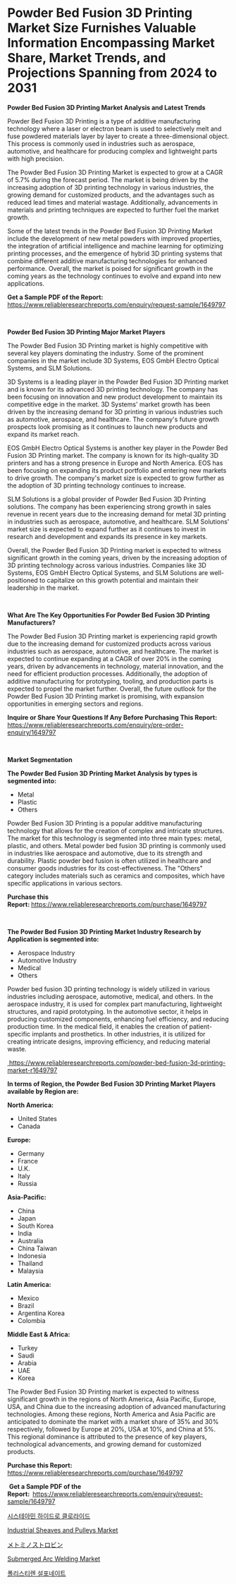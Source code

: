 <p><h1>Powder Bed Fusion 3D Printing Market Size Furnishes Valuable Information Encompassing Market Share, Market Trends, and Projections Spanning from 2024 to 2031</h1></p><p><strong>Powder Bed Fusion 3D Printing Market Analysis and Latest Trends</strong></p>
<p><p>Powder Bed Fusion 3D Printing is a type of additive manufacturing technology where a laser or electron beam is used to selectively melt and fuse powdered materials layer by layer to create a three-dimensional object. This process is commonly used in industries such as aerospace, automotive, and healthcare for producing complex and lightweight parts with high precision.</p><p>The Powder Bed Fusion 3D Printing Market is expected to grow at a CAGR of 5.7% during the forecast period. The market is being driven by the increasing adoption of 3D printing technology in various industries, the growing demand for customized products, and the advantages such as reduced lead times and material wastage. Additionally, advancements in materials and printing techniques are expected to further fuel the market growth.</p><p>Some of the latest trends in the Powder Bed Fusion 3D Printing Market include the development of new metal powders with improved properties, the integration of artificial intelligence and machine learning for optimizing printing processes, and the emergence of hybrid 3D printing systems that combine different additive manufacturing technologies for enhanced performance. Overall, the market is poised for significant growth in the coming years as the technology continues to evolve and expand into new applications.</p></p>
<p><strong>Get a Sample PDF of the Report:&nbsp;</strong> <a href="https://www.reliableresearchreports.com/enquiry/request-sample/1649797">https://www.reliableresearchreports.com/enquiry/request-sample/1649797</a></p>
<p>&nbsp;</p>
<p><strong>Powder Bed Fusion 3D Printing Major Market Players</strong></p>
<p><p>The Powder Bed Fusion 3D Printing market is highly competitive with several key players dominating the industry. Some of the prominent companies in the market include 3D Systems, EOS GmbH Electro Optical Systems, and SLM Solutions.</p><p>3D Systems is a leading player in the Powder Bed Fusion 3D Printing market and is known for its advanced 3D printing technology. The company has been focusing on innovation and new product development to maintain its competitive edge in the market. 3D Systems' market growth has been driven by the increasing demand for 3D printing in various industries such as automotive, aerospace, and healthcare. The company's future growth prospects look promising as it continues to launch new products and expand its market reach.</p><p>EOS GmbH Electro Optical Systems is another key player in the Powder Bed Fusion 3D Printing market. The company is known for its high-quality 3D printers and has a strong presence in Europe and North America. EOS has been focusing on expanding its product portfolio and entering new markets to drive growth. The company's market size is expected to grow further as the adoption of 3D printing technology continues to increase.</p><p>SLM Solutions is a global provider of Powder Bed Fusion 3D Printing solutions. The company has been experiencing strong growth in sales revenue in recent years due to the increasing demand for metal 3D printing in industries such as aerospace, automotive, and healthcare. SLM Solutions' market size is expected to expand further as it continues to invest in research and development and expands its presence in key markets.</p><p>Overall, the Powder Bed Fusion 3D Printing market is expected to witness significant growth in the coming years, driven by the increasing adoption of 3D printing technology across various industries. Companies like 3D Systems, EOS GmbH Electro Optical Systems, and SLM Solutions are well-positioned to capitalize on this growth potential and maintain their leadership in the market.</p></p>
<p>&nbsp;</p>
<p><strong>What Are The Key Opportunities For Powder Bed Fusion 3D Printing Manufacturers?</strong></p>
<p><p>The Powder Bed Fusion 3D Printing market is experiencing rapid growth due to the increasing demand for customized products across various industries such as aerospace, automotive, and healthcare. The market is expected to continue expanding at a CAGR of over 20% in the coming years, driven by advancements in technology, material innovation, and the need for efficient production processes. Additionally, the adoption of additive manufacturing for prototyping, tooling, and production parts is expected to propel the market further. Overall, the future outlook for the Powder Bed Fusion 3D Printing market is promising, with expansion opportunities in emerging sectors and regions.</p></p>
<p><strong>Inquire or Share Your Questions If Any Before Purchasing This Report:</strong> <a href="https://www.reliableresearchreports.com/enquiry/pre-order-enquiry/1649797">https://www.reliableresearchreports.com/enquiry/pre-order-enquiry/1649797</a></p>
<p>&nbsp;</p>
<p><strong>Market Segmentation</strong></p>
<p><strong>The Powder Bed Fusion 3D Printing Market Analysis by types is segmented into:</strong></p>
<p><ul><li>Metal</li><li>Plastic</li><li>Others</li></ul></p>
<p><p>Powder Bed Fusion 3D Printing is a popular additive manufacturing technology that allows for the creation of complex and intricate structures. The market for this technology is segmented into three main types: metal, plastic, and others. Metal powder bed fusion 3D printing is commonly used in industries like aerospace and automotive, due to its strength and durability. Plastic powder bed fusion is often utilized in healthcare and consumer goods industries for its cost-effectiveness. The "Others" category includes materials such as ceramics and composites, which have specific applications in various sectors.</p></p>
<p><strong>Purchase this Report:&nbsp;</strong><a href="https://www.reliableresearchreports.com/purchase/1649797">https://www.reliableresearchreports.com/purchase/1649797</a></p>
<p>&nbsp;</p>
<p><strong>The Powder Bed Fusion 3D Printing Market Industry Research by Application is segmented into:</strong></p>
<p><ul><li>Aerospace Industry</li><li>Automotive Industry</li><li>Medical</li><li>Others</li></ul></p>
<p><p>Powder bed fusion 3D printing technology is widely utilized in various industries including aerospace, automotive, medical, and others. In the aerospace industry, it is used for complex part manufacturing, lightweight structures, and rapid prototyping. In the automotive sector, it helps in producing customized components, enhancing fuel efficiency, and reducing production time. In the medical field, it enables the creation of patient-specific implants and prosthetics. In other industries, it is utilized for creating intricate designs, improving efficiency, and reducing material waste.</p></p>
<p><a href="https://www.reliableresearchreports.com/powder-bed-fusion-3d-printing-market-r1649797">&nbsp;https://www.reliableresearchreports.com/powder-bed-fusion-3d-printing-market-r1649797</a></p>
<p><strong>In terms of Region, the Powder Bed Fusion 3D Printing Market Players available by Region are:</strong></p>
<p>
    <p> <strong> North America: </strong>
        <ul>
            <li>United States</li>
            <li>Canada</li>
        </ul>
        </p> 
    <p> <strong> Europe: </strong>
        <ul>
            <li>Germany</li>
            <li>France</li>
            <li>U.K.</li>
            <li>Italy</li>
            <li>Russia</li>
        </ul>
        </p> 
    <p> <strong> Asia-Pacific: </strong>
        <ul>
            <li>China</li>
            <li>Japan</li>
            <li>South Korea</li>
            <li>India</li>
            <li>Australia</li>
            <li>China Taiwan</li>
            <li>Indonesia</li>
            <li>Thailand</li>
            <li>Malaysia</li>
        </ul>
        </p> 
    <p> <strong> Latin America: </strong>
        <ul>
            <li>Mexico</li>
            <li>Brazil</li>
            <li>Argentina Korea</li>
            <li>Colombia</li>
        </ul>
        </p> 
    <p> <strong> Middle East & Africa: </strong>
        <ul>
            <li>Turkey</li>
            <li>Saudi</li>
            <li>Arabia</li>
            <li>UAE</li>
            <li>Korea</li>
        </ul>
    </p>
    </p>
<p><p>The Powder Bed Fusion 3D Printing market is expected to witness significant growth in the regions of North America, Asia Pacific, Europe, USA, and China due to the increasing adoption of advanced manufacturing technologies. Among these regions, North America and Asia Pacific are anticipated to dominate the market with a market share of 35% and 30% respectively, followed by Europe at 20%, USA at 10%, and China at 5%. This regional dominance is attributed to the presence of key players, technological advancements, and growing demand for customized products.</p></p>
<p><strong>Purchase this Report: </strong><a href="https://www.reliableresearchreports.com/purchase/1649797">https://www.reliableresearchreports.com/purchase/1649797</a></p>
<p>&nbsp;<strong>Get a Sample PDF of the Report:&nbsp;&nbsp;</strong><a href="https://www.reliableresearchreports.com/enquiry/request-sample/1649797">https://www.reliableresearchreports.com/enquiry/request-sample/1649797</a></p>
<p><strong></strong></p>
<p><p><a href="https://github.com/risastia4/Market-Research-Report-List-1/blob/main/6883462166569.md">시스테아민 하이드로 클로라이드</a></p><p><a href="https://github.com/mabutironaldo/Market-Research-Report-List-5/blob/main/industrial-sheaves-and-pulleys-market.md">Industrial Sheaves and Pulleys Market</a></p><p><a href="https://github.com/FredaJerde/Market-Research-Report-List-1/blob/main/9923580155931.md">メトミノストロビン</a></p><p><a href="https://github.com/Paul14Anderson63/Market-Research-Report-List-4/blob/main/submerged-arc-welding-market.md">Submerged Arc Welding Market</a></p><p><a href="https://github.com/amuji413411/Market-Research-Report-List-1/blob/main/6858009166568.md">폴리스티렌 설포네이트</a></p></p>
